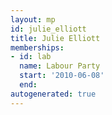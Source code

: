```yaml
---
layout: mp
id: julie_elliott
title: Julie Elliott
memberships:
- id: lab
  name: Labour Party
  start: '2010-06-08'
  end: 
autogenerated: true
---
```

